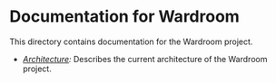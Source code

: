 # Documentation for Wardroom

This directory contains documentation for the Wardroom project.

* _[Architecture](architecture.md):_ Describes the current architecture of the Wardroom project.
